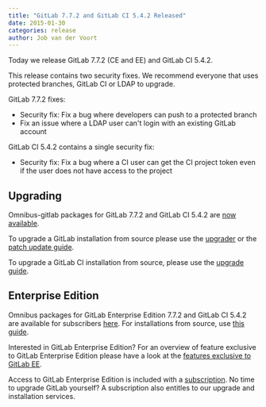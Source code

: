 ```yaml
---
title: "GitLab 7.7.2 and GitLab CI 5.4.2 Released"
date: 2015-01-30
categories: release
author: Job van der Voort
---
```


Today we release GitLab 7.7.2 (CE and EE) and GitLab CI 5.4.2.

This release contains two security fixes. We recommend everyone that
uses protected branches, GitLab CI or LDAP to upgrade.

GitLab 7.7.2 fixes:

- Security fix: Fix a bug where developers can push to a protected branch
- Fix an issue where a LDAP user can't login with an existing GitLab account

GitLab CI 5.4.2 contains a single security fix:

- Security fix: Fix a bug where a CI user can get the CI project token
even if the user does not have access to the project

<!-- more -->

## Upgrading

Omnibus-gitlab packages for GitLab 7.7.2 and GitLab CI 5.4.2 are [now available](https://about.gitlab.com/downloads/).

To upgrade a GitLab installation from source please use the
[upgrader](http://doc.gitlab.com/ce/update/upgrader.html) or the [patch update
guide](http://doc.gitlab.com/ce/update/patch_versions.html).

To upgrade a GitLab CI installation from source, please use the [upgrade guide](https://gitlab.com/gitlab-org/gitlab-ci/blob/master/doc/update/patch_versions.md).

## Enterprise Edition

Omnibus packages for GitLab Enterprise Edition 7.7.2 and GitLab CI 5.4.2 are available for subscribers [here](https://gitlab.com/subscribers/gitlab-ee/blob/master/doc/install/packages.md). For installations from source, use [this guide](https://gitlab.com/subscribers/gitlab-ee/blob/master/doc/update/patch_versions.md).

Interested in GitLab Enterprise Edition?
For an overview of feature exclusive to GitLab Enterprise Edition please have a look at the [features exclusive to GitLab EE](https://about.gitlab.com/features/#enterprise).

Access to GitLab Enterprise Edition is included with a [subscription](http://www.gitlab.com/subscription/).
No time to upgrade GitLab yourself?
A subscription also entitles to our upgrade and installation services.
